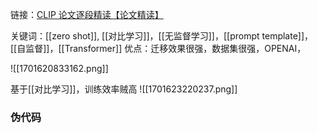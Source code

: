 
链接：[CLIP 论文逐段精读【论文精读】](https://www.bilibili.com/video/BV1SL4y1s7LQ/?spm_id_from=333.337.search-card.all.click&vd_source=e2ed568abb1e67cc88ad6275f6104534)

关键词：[[zero shot]], [[对比学习]]，[[无监督学习]]，[[prompt template]]，[[自监督]]，[[Transformer]]
优点：迁移效果很强，数据集很强，OPENAI，


![[1701620833162.png]]

基于[[对比学习]]，训练效率贼高
![[1701623220237.png]]

### 伪代码 

